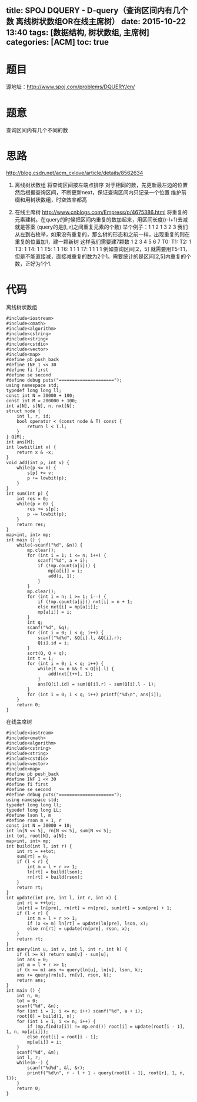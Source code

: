title: SPOJ DQUERY - D-query（查询区间内有几个数 离线树状数组OR在线主席树）
date: 2015-10-22 13:40
tags: [数据结构, 树状数组, 主席树]
categories: [ACM]
toc: true
---
# 题目	
源地址：http://www.spoj.com/problems/DQUERY/en/

# 题意
查询区间内有几个不同的数

# 思路
http://blog.csdn.net/acm_cxlove/article/details/8562634

1. 离线树状数组
将查询区间按左端点排序
对于相同的数，先更新最左边的位置
然后根据查询区间，不断更新next，保证查询区间内只记录一个位置
维护前缀和用树状数组，时空效率都高

2. 在线主席树
http://www.cnblogs.com/Empress/p/4675386.html
将重复的元素建树。在query的时候把区间内重复的数加起来，用区间长度(r-l+1)去减就是答案
(query的是[l, r]之间重复元素的个数)
举个例子：1 1 2 1 3 2 3
我们从左到右枚举，如果没有重复的，那么树的形态和之前一样，出现重复的则在重复的位置加1，建一颗新树
这样我们需要建7颗数
    1 2 3 4 5 6 7
T0:
T1:
T2: 1
T3: 1
T4: 1 1
T5: 1 1
T6: 1 1 1
T7: 1 1 1  1
例如查询区间[2，5] 就需要用T5-T1，但是不能直接减，直接减重复的数为2个1。需要统计的是区间[2,5]内重复的个数，正好为1个1.

<!--more-->

# 代码
离线树状数组
```
#include<iostream>
#include<cmath>
#include<algorithm>
#include<cstring>
#include<string>
#include<cstdio>
#include<vector>
#include<map>
#define pb push_back
#define INF 1 << 30
#define fi first
#define se second
#define debug puts("=====================");
using namespace std;
typedef long long ll;
const int N = 30000 + 100;
const int M = 200000 + 100;
int a[N], s[N], n, nxt[N];
struct node {
    int l, r, id;
    bool operator < (const node & T) const {
        return l < T.l;
    }
} Q[M];
int ans[M];
int lowbit(int x) {
    return x & -x;
}
void add(int p, int v) {
    while(p <= n) {
        s[p] += v;
        p += lowbit(p);
    }
}
int sum(int p) {
    int res = 0;
    while(p > 0) {
        res += s[p];
        p -= lowbit(p);
    }
    return res;
}
map<int, int> mp;
int main () {
    while(~scanf("%d", &n)) {
        mp.clear();
        for (int i = 1; i <= n; i++) {
            scanf("%d", a + i);
            if (!mp.count(a[i])) {
                mp[a[i]] = i;
                add(i, 1);
            }
        }
        mp.clear();
        for (int i = n; i >= 1; i--) {
            if (!mp.count(a[i])) nxt[i] = n + 1;
            else nxt[i] = mp[a[i]];
            mp[a[i]] = i;
        }
        int q;
        scanf("%d", &q);
        for (int i = 0; i < q; i++) {
            scanf("%d%d", &Q[i].l, &Q[i].r);
            Q[i].id = i;
        }
        sort(Q, Q + q);
        int t = 1;
        for (int i = 0; i < q; i++) {
            while(t <= n && t < Q[i].l) {
                add(nxt[t++], 1);
            }
            ans[Q[i].id] = sum(Q[i].r) - sum(Q[i].l - 1);
        }
        for (int i = 0; i < q; i++) printf("%d\n", ans[i]);
    }
    return 0;
}
```

在线主席树
```
#include<iostream>
#include<cmath>
#include<algorithm>
#include<cstring>
#include<string>
#include<cstdio>
#include<vector>
#include<map>
#define pb push_back
#define INF 1 << 30
#define fi first
#define se second
#define debug puts("=====================");
using namespace std;
typedef long long ll;
typedef long long LL;
#define lson l, m
#define rson m + 1, r
const int N = 30000 + 10;
int ln[N << 5], rn[N << 5], sum[N << 5];
int tot, root[N], a[N];
map<int, int> mp;
int build(int l, int r) {
    int rt = ++tot;
    sum[rt] = 0;
    if (l < r) {
        int m = l + r >> 1;
        ln[rt] = build(lson);
        rn[rt] = build(rson);
    }
    return rt;
}
int update(int pre, int l, int r, int x) {
    int rt = ++tot;
    ln[rt] = ln[pre], rn[rt] = rn[pre], sum[rt] = sum[pre] + 1;
    if (l < r) {
        int m = l + r >> 1;
        if (x <= m) ln[rt] = update(ln[pre], lson, x);
        else rn[rt] = update(rn[pre], rson, x);
    }
    return rt;
}
int query(int u, int v, int l, int r, int k) {
    if (l >= k) return sum[v] - sum[u];
    int ans = 0;
    int m = l + r >> 1;
    if (k <= m) ans += query(ln[u], ln[v], lson, k);
    ans += query(rn[u], rn[v], rson, k);
    return ans;
}
int main () {
    int n, m;
    tot = 0;
    scanf("%d", &n);
    for (int i = 1; i <= n; i++) scanf("%d", a + i);
    root[0] = build(1, n);
    for (int i = 1; i <= n; i++) {
        if (mp.find(a[i]) != mp.end()) root[i] = update(root[i - 1], 1, n, mp[a[i]]);
        else root[i] = root[i - 1];
        mp[a[i]] = i;
    }
    scanf("%d", &m);
    int l, r;
    while(m--) {
        scanf("%d%d", &l, &r);
        printf("%d\n", r - l + 1 - query(root[l - 1], root[r], 1, n, l));
    }
    return 0;
}

```